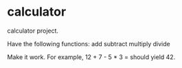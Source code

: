 # calculator
calculator project. 

Have the following functions:
add
subtract
multiply
divide

Make it work. 
For example, 12 + 7 - 5 * 3 = should yield 42. 
